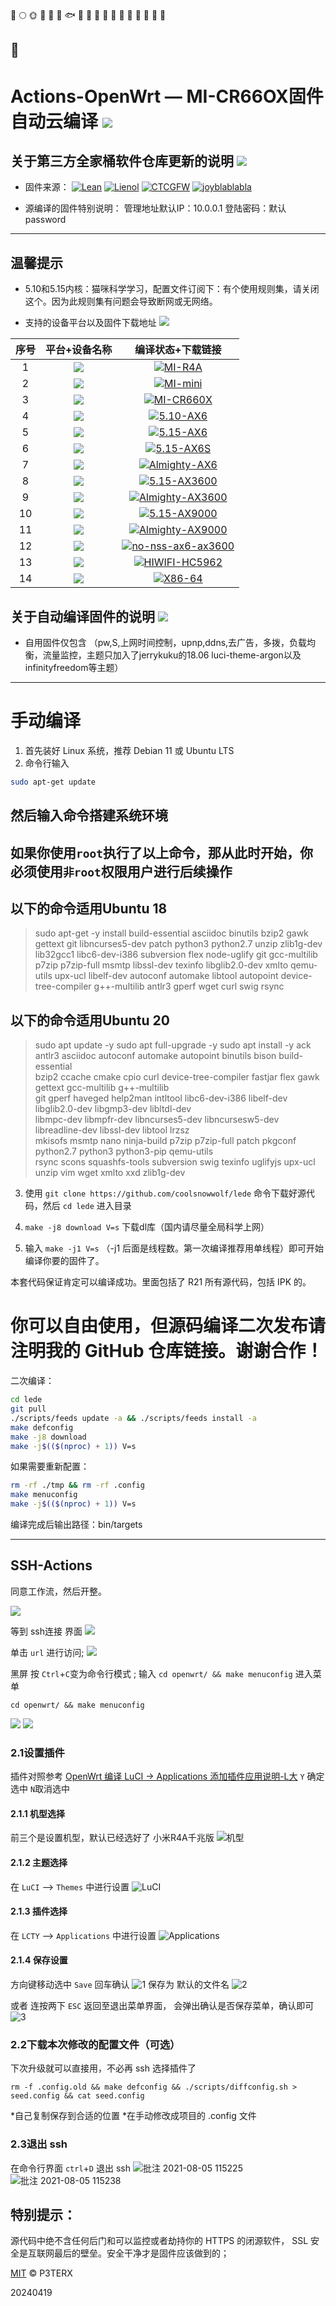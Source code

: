 🚀️
🌕️
🌞️
🍺️
🐳
🐠
🐟
🐡
🐬
🐋
🦈
🦆
🦅
🦉
🐓
🦃
🐌
🐌

🐌
-------------
Actions-OpenWrt — MI-CR66OX固件自动云编译 [![](https://img.shields.io/badge/-云编译固件-green.svg)](#云编译固件-)
======================
关于第三方全家桶软件仓库更新的说明 [![](https://img.shields.io/badge/-软件库更新说明-green.svg)](#软件库更新说明-)
-------------
- 固件来源：
[![Lean](https://img.shields.io/badge/Lede-Lean-red.svg?style=flat&logo=appveyor)](https://github.com/coolsnowwolf/lede) 
 [![Lienol](https://img.shields.io/badge/Package-Lienol-blueviolet.svg?style=flat&logo=appveyor)](https://github.com/Lienol/openwrt-package)  [![CTCGFW](https://img.shields.io/badge/OpenWrt-CTCGFW-orange.svg?style=flat&logo=appveyor)](https://github.com/project-openwrt/openwrt) [![joyblablabla](https://img.shields.io/badge/Mod-Joecaicai-success.svg?style=flat&logo=appveyor)](https://github.com/Joecaicai/Actions-OpenWrt/actions)

- 源编译的固件特别说明： 管理地址默认IP：10.0.0.1 登陆密码：默认password 
-------------
温馨提示
-------------
- 5.10和5.15内核：猫咪科学学习，配置文件订阅下：有个使用规则集，请关闭这个。因为此规则集有问题会导致断网或无网络。

- 支持的设备平台以及固件下载地址 [![](https://img.shields.io/badge/-设备及固件列表下载-green.svg)](#设备及固件列表下载-)

|    序号   |     平台+设备名称     |   编译状态+下载链接 |  
| :-----------------: | :-------------: |:-----------------: | 
| 1 |  [![](https://img.shields.io/badge/OpenWrt-MI--R4A-green.svg)](https://github.com/Joecaicai/Actions-OpenWrt/actions/workflows/MI-R4A.yml)| [![MI-R4A](https://github.com/Joecaicai/Actions-OpenWrt/actions/workflows/MI-R4A.yml/badge.svg)](https://github.com/Joecaicai/Actions-OpenWrt/actions/workflows/MI-R4A.yml)|
| 2 |  [![](https://img.shields.io/badge/OpenWrt-MI--mini-green.svg)](https://github.com/Joecaicai/Actions-OpenWrt/actions/workflows/MI-mini.yml)| [![MI-mini](https://github.com/Joecaicai/Actions-OpenWrt/actions/workflows/MI-mini.yml/badge.svg)](https://github.com/Joecaicai/Actions-OpenWrt/actions/workflows/MI-mini.yml)|
| 3 |  [![](https://img.shields.io/badge/OpenWrt-MI--CR660X-green.svg)](https://github.com/Joecaicai/Actions-OpenWrt/actions/workflows/MI-CR660X.yml)| [![MI-CR660X](https://github.com/Joecaicai/Actions-OpenWrt/actions/workflows/MI-CR660X.yml/badge.svg)](https://github.com/Joecaicai/Actions-OpenWrt/actions/workflows/MI-CR660X.yml)|
| 4 |  [![](https://img.shields.io/badge/OpenWrt-5.10--AX6-green.svg)](https://github.com/Joecaicai/Actions-OpenWrt/actions/workflows/5.10-AX6.yml)| [![5.10-AX6](https://github.com/Joecaicai/Actions-OpenWrt/actions/workflows/5.10-AX6.yml/badge.svg)](https://github.com/Joecaicai/Actions-OpenWrt/actions/workflows/5.10-AX6.yml)|
| 5 |  [![](https://img.shields.io/badge/OpenWrt-5.15--AX6-green.svg)](https://github.com/Joecaicai/Actions-OpenWrt/actions/workflows/5.15-AX6.yml)| [![5.15-AX6](https://github.com/Joecaicai/Actions-OpenWrt/actions/workflows/5.15-AX6.yml/badge.svg)](https://github.com/Joecaicai/Actions-OpenWrt/actions/workflows/5.15-AX6.yml)|
| 6 |  [![](https://img.shields.io/badge/OpenWrt-5.15--AX6S-green.svg)](https://github.com/Joecaicai/Actions-OpenWrt/actions/workflows/5.15-AX6S.yml)| [![5.15-AX6S](https://github.com/Joecaicai/Actions-OpenWrt/actions/workflows/5.15-AX6S.yml/badge.svg)](https://github.com/Joecaicai/Actions-OpenWrt/actions/workflows/5.15-AX6S.yml)|
| 7 |  [![](https://img.shields.io/badge/OpenWrt-AX6--Almighty-green.svg)](https://github.com/Joecaicai/Actions-OpenWrt/actions/workflows/AX6-Almighty.yml)| [![Almighty-AX6](https://github.com/Joecaicai/Actions-OpenWrt/actions/workflows/Almighty-AX6.yml/badge.svg)](https://github.com/Joecaicai/Actions-OpenWrt/actions/workflows/Almighty-AX6.yml)|
| 8 |  [![](https://img.shields.io/badge/OpenWrt-5.15--AX3600-green.svg)](https://github.com/Joecaicai/Actions-OpenWrt/actions/workflows/5.15-AX3600.yml)| [![5.15-AX3600](https://github.com/Joecaicai/Actions-OpenWrt/actions/workflows/5.15-AX3600.yml/badge.svg)](https://github.com/Joecaicai/Actions-OpenWrt/actions/workflows/5.15-AX3600.yml)|
| 9 |  [![](https://img.shields.io/badge/OpenWrt-Almighty--AX3600-green.svg)](https://github.com/Joecaicai/Actions-OpenWrt/actions/workflows/5.15-AX3600.yml)| [![Almighty-AX3600](https://github.com/Joecaicai/Actions-OpenWrt/actions/workflows/Almighty-AX3600.yml/badge.svg)](https://github.com/Joecaicai/Actions-OpenWrt/actions/workflows/Almighty-AX3600.yml)|
| 10 |  [![](https://img.shields.io/badge/OpenWrt-5.15--AX9000-green.svg)](https://github.com/Joecaicai/Actions-OpenWrt/actions/workflows/5.15-AX9000.yml)| [![5.15-AX9000](https://github.com/Joecaicai/Actions-OpenWrt/actions/workflows/5.15-AX9000.yml/badge.svg)](https://github.com/Joecaicai/Actions-OpenWrt/actions/workflows/5.15-AX9000.yml)|
| 11 |  [![](https://img.shields.io/badge/OpenWrt-Almighty--AX9000-green.svg)](https://github.com/Joecaicai/Actions-OpenWrt/actions/workflows/Almighty-AX9000.yml)| [![Almighty-AX9000](https://github.com/Joecaicai/Actions-OpenWrt/actions/workflows/Almighty-AX9000.yml/badge.svg)](https://github.com/Joecaicai/Actions-OpenWrt/actions/workflows/Almighty-AX9000.yml)|
| 12 |  [![](https://img.shields.io/badge/OpenWrt-nonss--ax6/ax3600-green.svg)](https://github.com/Joecaicai/Actions-OpenWrt/actions/workflows/no-nss-ax6-ax3600.yml)| [![no-nss-ax6-ax3600](https://github.com/Joecaicai/Actions-OpenWrt/actions/workflows/no-nss-ax6-ax3600.yml/badge.svg)](https://github.com/Joecaicai/Actions-OpenWrt/actions/workflows/no-nss-ax6-ax3600.yml)|
| 13 |  [![](https://img.shields.io/badge/OpenWrt-HiWiFi--HC5962-green.svg)](https://github.com/Joecaicai/Actions-OpenWrt/actions/workflows/HIWIFI-HC5962.yml)| [![HIWIFI-HC5962](https://github.com/Joecaicai/AutoBuild-OpenWrt/actions/workflows/HIWIFI-HC5962.yml/badge.svg)](https://github.com/Joecaicai/AutoBuild-OpenWrt/actions/workflows/HIWIFI-HC5962.yml)|
| 14 |  [![](https://img.shields.io/badge/OpenWrt-X86--64-green.svg)](https://github.com/Joecaicai/AutoBuild-OpenWrt/actions/workflows/X86-64.yml)| [![X86-64](https://github.com/Joecaicai/AutoBuild-OpenWrt/actions/workflows/X86-64.yml/badge.svg)](https://github.com/Joecaicai/AutoBuild-OpenWrt/actions/workflows/X86-64_.yml)|

关于自动编译固件的说明 [![](https://img.shields.io/badge/-自动编译说明-green.svg)](#自动编译说明-)
-------------


- 自用固件仅包含 （pw,S,上网时间控制，upnp,ddns,去广告，多拨，负载均衡，流量监控，主题只加入了jerrykuku的18.06 luci-theme-argon以及infinityfreedom等主题）

-------------
手动编译
======================
1. 首先装好 Linux 系统，推荐 Debian 11 或 Ubuntu LTS  
2. 命令行输入

```bash
sudo apt-get update
```
然后输入命令搭建系统环境
-------------
**如果你使用`root`执行了以上命令，那从此时开始，你必须使用`非root`权限用户进行后续操作**
-------------
以下的命令适用Ubuntu 18
-------------
>sudo apt-get -y install build-essential asciidoc binutils bzip2 gawk gettext git libncurses5-dev patch python3 python2.7 unzip zlib1g-dev lib32gcc1 libc6-dev-i386 subversion flex node-uglify git gcc-multilib p7zip p7zip-full msmtp libssl-dev texinfo libglib2.0-dev xmlto qemu-utils upx-ucl libelf-dev autoconf automake libtool autopoint device-tree-compiler g++-multilib antlr3 gperf wget curl swig rsync

以下的命令适用Ubuntu 20
-------------
>sudo apt update -y
sudo apt full-upgrade -y
sudo apt install -y ack antlr3 asciidoc autoconf automake autopoint binutils bison build-essential \
bzip2 ccache cmake cpio curl device-tree-compiler fastjar flex gawk gettext gcc-multilib g++-multilib \
git gperf haveged help2man intltool libc6-dev-i386 libelf-dev libglib2.0-dev libgmp3-dev libltdl-dev \
libmpc-dev libmpfr-dev libncurses5-dev libncursesw5-dev libreadline-dev libssl-dev libtool lrzsz \
mkisofs msmtp nano ninja-build p7zip p7zip-full patch pkgconf python2.7 python3 python3-pip qemu-utils \
rsync scons squashfs-tools subversion swig texinfo uglifyjs upx-ucl unzip vim wget xmlto xxd zlib1g-dev

3. 使用 `git clone https://github.com/coolsnowwolf/lede` 命令下载好源代码，然后 `cd lede` 进入目录

4. `make -j8 download V=s` 下载dl库（国内请尽量全局科学上网）

5. 输入 `make -j1 V=s` （-j1 后面是线程数。第一次编译推荐用单线程）即可开始编译你要的固件了。

本套代码保证肯定可以编译成功。里面包括了 R21 所有源代码，包括 IPK 的。

你可以自由使用，但源码编译二次发布请注明我的 GitHub 仓库链接。谢谢合作！
=

二次编译：
```bash
cd lede
git pull
./scripts/feeds update -a && ./scripts/feeds install -a
make defconfig
make -j8 download
make -j$(($(nproc) + 1)) V=s
```

如果需要重新配置：
```bash
rm -rf ./tmp && rm -rf .config
make menuconfig
make -j$(($(nproc) + 1)) V=s
```

编译完成后输出路径：bin/targets

-------------
## SSH-Actions

同意工作流，然后开整。

![](https://gitee.com/Unkaer/blog/raw/master/images/material/20210307205947.webp)

等到 ssh连接 界面
![](https://gitee.com/Unkaer/blog/raw/master/images/material/20210307210916.webp)

单击 `url` 进行访问;
![](https://gitee.com/Unkaer/blog/raw/master/images/material/20210307210937.webp)

黑屏 按 `Ctrl`+`C`变为命令行模式 ;
输入 `cd openwrt/ && make menuconfig` 进入菜单

```
cd openwrt/ && make menuconfig
```

![](https://gitee.com/Unkaer/blog/raw/master/images/material/20210307211012.webp)
![](https://gitee.com/Unkaer/blog/raw/master/images/material/20210307211148.webp)

### 2.1设置插件
插件对照参考 [OpenWrt 编译 LuCI -> Applications 添加插件应用说明-L大](https://www.right.com.cn/forum/thread-3682029-1-1.html)
`Y` 确定选中 `N`取消选中

#### 2.1.1 机型选择
前三个是设置机型，默认已经选好了 小米R4A千兆版
![机型](https://user-images.githubusercontent.com/45261780/128300236-881f51d1-6475-4621-83f4-61775e01030e.png)

#### 2.1.2 主题选择
在 `LuCI` --> `Themes` 中进行设置
![LuCI](https://user-images.githubusercontent.com/45261780/128300627-a3af1f69-2c2f-49fa-86ce-8da6b3a0d0d4.png)

#### 2.1.3 插件选择
在 `LCTY` --> `Applications` 中进行设置
![Applications](https://user-images.githubusercontent.com/45261780/128300725-26799ad1-1bbb-4035-8ff0-aeaba1635dd3.png)

#### 2.1.4 保存设置
方向键移动选中 `Save` 回车确认
![1](https://user-images.githubusercontent.com/45261780/128300983-93ee554e-e72d-4082-8550-265ff087971e.png)
保存为 默认的文件名
![2](https://user-images.githubusercontent.com/45261780/128301040-705307f5-2b0b-42d0-b52c-5608807ebcd5.png)

或者 连按两下 `ESC` 返回至退出菜单界面，
会弹出确认是否保存菜单，确认即可
![3](https://user-images.githubusercontent.com/45261780/128301176-8f163e5e-84f3-4700-ba38-7732f4fe16f4.png)


### 2.2下载本次修改的配置文件（可选）
下次升级就可以直接用，不必再 ssh 选择插件了

```
rm -f .config.old && make defconfig && ./scripts/diffconfig.sh > seed.config && cat seed.config
```

*自己复制保存到合适的位置
*在手动修改成项目的 .config 文件

### 2.3退出 ssh
在命令行界面 `ctrl`+`D`  退出 ssh
![批注 2021-08-05 115225](https://user-images.githubusercontent.com/45261780/128301252-f054fa0a-6544-4770-8e99-217946f9b692.png)
![批注 2021-08-05 115238](https://user-images.githubusercontent.com/45261780/128301319-5b6969b1-94e5-43f7-97c7-6f69acbd92ec.png)


特别提示：
------
源代码中绝不含任何后门和可以监控或者劫持你的 HTTPS 的闭源软件， SSL 安全是互联网最后的壁垒。安全干净才是固件应该做到的；

[MIT](https://github.com/MuaCat/Actions-OpenWrt/blob/master/LICENSE) © P3TERX

20240419
